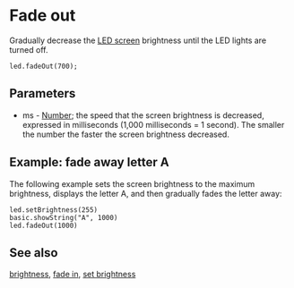 # Fade out

Gradually decrease the [LED screen](/device/screen) brightness until the LED lights are turned off.

```sig
led.fadeOut(700);
```

## Parameters

* ms - [Number](/types/number); the speed that the screen brightness is decreased, expressed in milliseconds (1,000 milliseconds = 1 second). The smaller the number the faster the screen brightness decreased.

## Example: fade away letter A

The following example sets the screen brightness to the maximum brightness, displays the letter A, and then gradually fades the letter away:

```blocks
led.setBrightness(255)
basic.showString("A", 1000)
led.fadeOut(1000)
```

## See also

[brightness](/reference/led/brightness), [fade in](/reference/led/fade-in), [set brightness](/reference/led/set-brightness)

